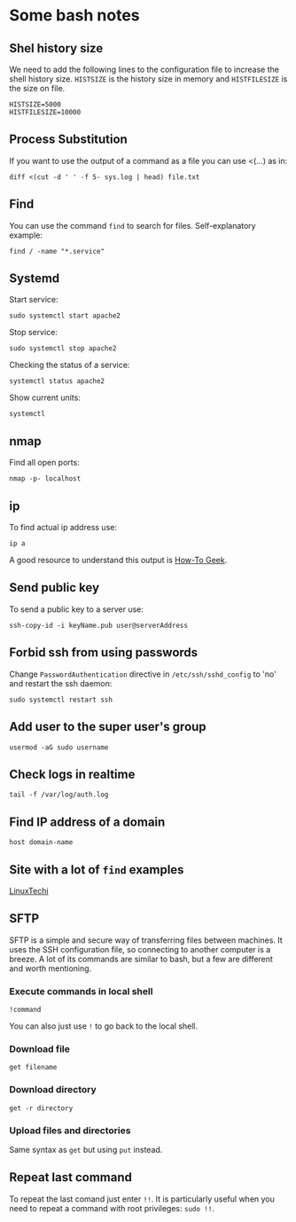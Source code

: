 # Some bash notes

## Shel history size

We need to add the following lines to the configuration file to increase the shell history size. `HISTSIZE` is the history size in memory and `HISTFILESIZE` is the size on file.

```shell
HISTSIZE=5000
HISTFILESIZE=10000
```

## Process Substitution

If you want to use the output of a command as a file you can use <(...) as in:

```shell
diff <(cut -d ' ' -f 5- sys.log | head) file.txt
```

## Find

You can use the command `find` to search for files. Self-explanatory example:

```shell
find / -name "*.service"
```

## Systemd

Start service:

```shell
sudo systemctl start apache2
```

Stop service:

```shell
sudo systemctl stop apache2
```

Checking the status of a service:

```shell
systemctl status apache2
```

Show current units:

```shell
systemctl
```

## nmap

Find all open ports:

```shell
nmap -p- localhost
```

## ip

To find actual ip address use:

```shell
ip a
```

A good resource to understand this output is [How-To Geek](https://www.howtogeek.com/657911/how-to-use-the-ip-command-on-linux/).

## Send public key

To send a public key to a server use:

```shell
ssh-copy-id -i keyName.pub user@serverAddress
```

## Forbid ssh from using passwords

Change `PasswordAuthentication` directive in `/etc/ssh/sshd_config` to 'no' and restart the ssh daemon:

```shell
sudo systemctl restart ssh
```

## Add user to the super user's group

```shell
usermod -aG sudo username
```

## Check logs in realtime

```shell
tail -f /var/log/auth.log
```

## Find IP address of a domain

```shell
host domain-name
```

## Site with a lot of `find` examples

[LinuxTechi](https://www.linuxtechi.com/25-find-command-examples-for-linux-beginners/)

## SFTP

SFTP is a simple and secure way of transferring files between machines. It uses the SSH configuration file, so connecting to another computer is a breeze. A lot of its commands are similar to bash, but a few are different and worth mentioning.

### Execute commands in local shell

```shell
!command
```

You can also just use `!` to go back to the local shell.

### Download file

```
get filename
```

### Download directory

```
get -r directory
```

### Upload files and directories

Same syntax as `get` but using `put` instead.

## Repeat last command

To repeat the last comand just enter `!!`. It is particularly useful when you need to repeat a command with root privileges: `sudo !!`.
